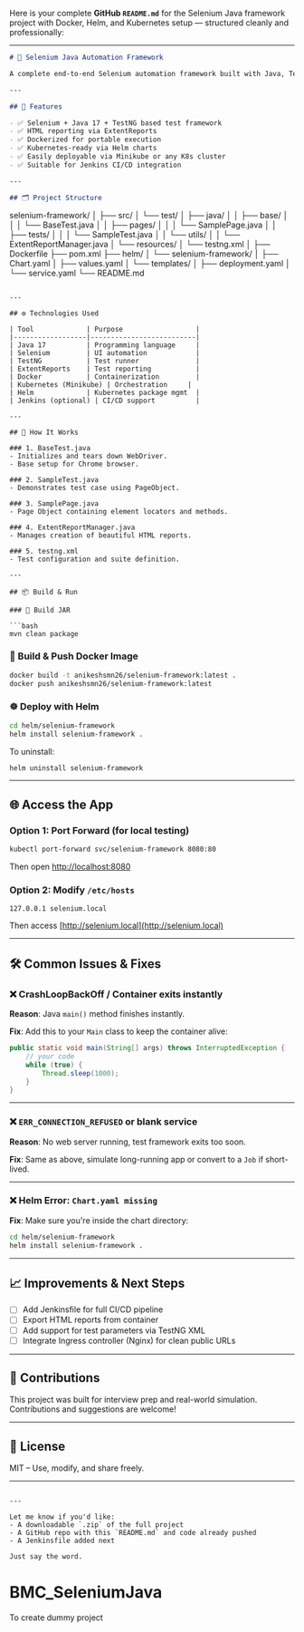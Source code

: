 Here is your complete **GitHub `README.md`** for the Selenium Java framework project with Docker, Helm, and Kubernetes setup — structured cleanly and professionally:

---

```markdown
# 🚀 Selenium Java Automation Framework

A complete end-to-end Selenium automation framework built with Java, TestNG, ExtentReports, and containerized using Docker. It is deployed and orchestrated using Helm and Kubernetes. This project is tailored for interview preparation and scalable automation use cases.

---

## 📌 Features

- ✅ Selenium + Java 17 + TestNG based test framework
- ✅ HTML reporting via ExtentReports
- ✅ Dockerized for portable execution
- ✅ Kubernetes-ready via Helm charts
- ✅ Easily deployable via Minikube or any K8s cluster
- ✅ Suitable for Jenkins CI/CD integration

---

## 🗂️ Project Structure

```

selenium-framework/
│
├── src/
│   └── test/
│       ├── java/
│       │   ├── base/
│       │   │   └── BaseTest.java
│       │   ├── pages/
│       │   │   └── SamplePage.java
│       │   ├── tests/
│       │   │   └── SampleTest.java
│       │   └── utils/
│       │       └── ExtentReportManager.java
│       └── resources/
│           └── testng.xml
│
├── Dockerfile
├── pom.xml
├── helm/
│   └── selenium-framework/
│       ├── Chart.yaml
│       ├── values.yaml
│       └── templates/
│           ├── deployment.yaml
│           └── service.yaml
└── README.md

````

---

## ⚙️ Technologies Used

| Tool             | Purpose                  |
|------------------|--------------------------|
| Java 17          | Programming language     |
| Selenium         | UI automation            |
| TestNG           | Test runner              |
| ExtentReports    | Test reporting           |
| Docker           | Containerization         |
| Kubernetes (Minikube) | Orchestration     |
| Helm             | Kubernetes package mgmt  |
| Jenkins (optional) | CI/CD support          |

---

## 🧪 How It Works

### 1. BaseTest.java
- Initializes and tears down WebDriver.
- Base setup for Chrome browser.

### 2. SampleTest.java
- Demonstrates test case using PageObject.

### 3. SamplePage.java
- Page Object containing element locators and methods.

### 4. ExtentReportManager.java
- Manages creation of beautiful HTML reports.

### 5. testng.xml
- Test configuration and suite definition.

---

## 📦 Build & Run

### 🔧 Build JAR

```bash
mvn clean package
````

### 🐳 Build & Push Docker Image

```bash
docker build -t anikeshsmn26/selenium-framework:latest .
docker push anikeshsmn26/selenium-framework:latest
```

### ☸️ Deploy with Helm

```bash
cd helm/selenium-framework
helm install selenium-framework .
```

To uninstall:

```bash
helm uninstall selenium-framework
```

---

## 🌐 Access the App

### Option 1: Port Forward (for local testing)

```bash
kubectl port-forward svc/selenium-framework 8080:80
```

Then open [http://localhost:8080](http://localhost:8080)

### Option 2: Modify `/etc/hosts`

```
127.0.0.1 selenium.local
```

Then access [http://selenium.local](http://selenium.local)

---

## 🛠️ Common Issues & Fixes

### ❌ CrashLoopBackOff / Container exits instantly

**Reason**: Java `main()` method finishes instantly.

**Fix**:
Add this to your `Main` class to keep the container alive:

```java
public static void main(String[] args) throws InterruptedException {
    // your code
    while (true) {
        Thread.sleep(1000);
    }
}
```

---

### ❌ `ERR_CONNECTION_REFUSED` or blank service

**Reason**: No web server running, test framework exits too soon.

**Fix**: Same as above, simulate long-running app or convert to a `Job` if short-lived.

---

### ❌ Helm Error: `Chart.yaml missing`

**Fix**: Make sure you're inside the chart directory:

```bash
cd helm/selenium-framework
helm install selenium-framework .
```

---

## 📈 Improvements & Next Steps

* [ ] Add Jenkinsfile for full CI/CD pipeline
* [ ] Export HTML reports from container
* [ ] Add support for test parameters via TestNG XML
* [ ] Integrate Ingress controller (Nginx) for clean public URLs

---

## 🤝 Contributions

This project was built for interview prep and real-world simulation. Contributions and suggestions are welcome!

---

## 📄 License

MIT – Use, modify, and share freely.

---

```

---

Let me know if you'd like:
- A downloadable `.zip` of the full project
- A GitHub repo with this `README.md` and code already pushed
- A Jenkinsfile added next

Just say the word.
```
# BMC_SeleniumJava
To create dummy project
